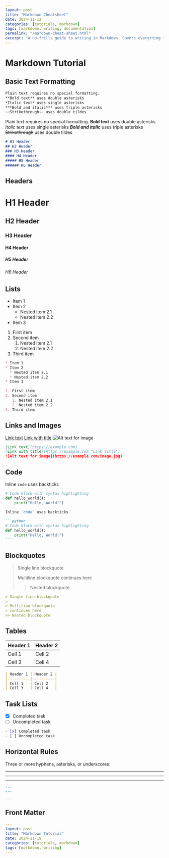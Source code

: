 ```yaml
---
layout: post
title: "Markdown Cheatsheet"
date: 2024-11-12
categories: [tutorials, markdown]
tags: [markdown, writing, documentation]
permalink: "/mardown-cheat-sheet.html"
excerpt: "A no-frills guide to writing in Markdown. Covers everything from basic formatting to tables and Jekyll-specific features, with practical examples you can copy and use right away."
---
```


# Markdown Tutorial

## Basic Text Formatting
```markdown
Plain text requires no special formatting.
**Bold text** uses double asterisks
*Italic text* uses single asterisks
***Bold and italic*** uses triple asterisks
~~Strikethrough~~ uses double tildes
```
Plain text requires no special formatting.
**Bold text** uses double asterisks
*Italic text* uses single asterisks
***Bold and italic*** uses triple asterisks
~~Strikethrough~~ uses double tildes

```markdown
# H1 Header
## H2 Header
### H3 Header
#### H4 Header
##### H5 Header
###### H6 Header
```

## Headers
# H1 Header
## H2 Header
### H3 Header
#### H4 Header
##### H5 Header
###### H6 Header


## Lists
* Item 1
* Item 2
  * Nested item 2.1
  * Nested item 2.2
* Item 3

1. First item
2. Second item
   1. Nested item 2.1
   2. Nested item 2.2
3. Third item

```markdown
* Item 1
* Item 2
  * Nested item 2.1
  * Nested item 2.2
* Item 3

1. First item
2. Second item
   1. Nested item 2.1
   2. Nested item 2.2
3. Third item
```

## Links and Images
[Link text](https://example.com)
[Link with title](https://example.com "Link title")
![Alt text for image](https://example.com/image.jpg)

```markdown
[Link text](https://example.com)
[Link with title](https://example.com "Link title")
![Alt text for image](https://example.com/image.jpg)
```

## Code
Inline `code` uses backticks

```python
# Code block with syntax highlighting
def hello_world():
    print("Hello, World!")
```

````markdown
Inline `code` uses backticks

```python
# Code block with syntax highlighting
def hello_world():
    print("Hello, World!")
```
````

## Blockquotes
> Single line blockquote
>
> Multiline blockquote
> continues here
>> Nested blockquote

```markdown
> Single line blockquote
>
> Multiline blockquote
> continues here
>> Nested blockquote
```

## Tables
| Header 1 | Header 2 |
|----------|----------|
| Cell 1   | Cell 2   |
| Cell 3   | Cell 4   |

```markdown
| Header 1 | Header 2 |
|----------|----------|
| Cell 1   | Cell 2   |
| Cell 3   | Cell 4   |
```

## Task Lists
- [x] Completed task
- [ ] Uncompleted task

```markdown
- [x] Completed task
- [ ] Uncompleted task
```

## Horizontal Rules
Three or more hyphens, asterisks, or underscores:

---
***
___


```markdown
---
***
___
```

## Front Matter
```yaml
---
layout: post
title: "Markdown Tutorial"
date: 2024-11-19
categories: [tutorials, markdown]
tags: [markdown, writing]
---
```